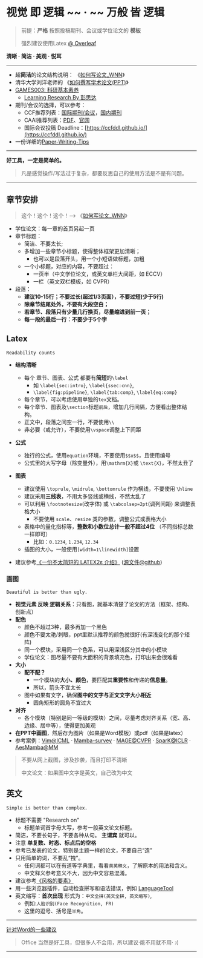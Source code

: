 # 视觉 即 逻辑 ~~ · ~~ 万般 皆 逻辑

> 前提：**严格** 按照投稿期刊、会议或学位论文的 **模板**
> 
> 强烈建议使用Latex [@ Overleaf](https://www.overleaf.com/learn)

**清晰 · 简洁 · 美观 · 悦耳**

----------
- 超**简洁**的论文结构说明： 《[如何写论文_WNN](如何写论文_WNN.pdf)》
- 清华大学刘洋老师的 《[如何撰写学术论文(PPT)](如何撰写学术论文-刘洋（清华大学）-总结.pdf)》
- [GAMES003: 科研基本素养](https://pengsida.net/games003/)
  - [Learning Research By 彭思达](https://pengsida.net/games003/)
- 期刊/会议的选择，可以参考：
  - CCF推荐列表：[国际期刊/会议](中国计算机学会推荐国际学术会议和期刊目录-2022更名版.pdf)，[国内期刊](计算领域高质量科技期刊分级目录.pdf)
  - CAAI推荐列表：[PDF](中国人工智能学会推荐国际学术会议、国际国内期刊目录（完整版）.pdf)、[官网](https://www.caai.cn/index.php?s=/home/article/detail/id/4024.html)
  - 国际会议投稿 Deadline：[https://ccfddl.github.io/](https://ccfddl.github.io/)
- 一份详细的[Paper-Writing-Tips](https://github.com/MLNLP-World/Paper-Writing-Tips)

----------
**好工具，一定是简单的。**

> 凡是感觉操作/写法过于复杂，都要反思自己的使用方法是不是有问题。

----------


## 章节安排

> 这个！这个！这个！--> 《[如何写论文_WNN](如何写论文_WNN.pdf)》 

- 学位论文：每一章的首页另起一页
- 章节标题：
  - 简洁、不要太长;
  - 多增加一些章节小标题，使得整体框架更加清晰；
    - 也可以是段落开头，用一个小短语做标题，加粗
  - 一个小标题，对应的内容，不要超过：
    - 一页半（中文学位论文，或英文单栏大间距，如 ECCV）
    - 一栏（英文双栏模板，如 CVPR）
- 段落：
  - **建议10-15行；不要过长(超过1/3页面），不要过短(少于5行)**
  - **除章节结尾处外，不要有大段空白；**
  - **若章节、段落只有少量几行换页，尽量缩进到前一页；**
  - **每一段的最后一行：不要少于5个字**
 
    
## Latex
```
Readability counts
```

- **结构清晰**
  - 每个 章节、图表、公式 都要有**简短**的`\label`
    - 如 `\label{sec:intro}`, `\label{ssec:cnn}`, 
    - `\label{fig:pipeline}`, `\label{tab:comp}`, `\label{eq:comp}`
  - 每个章节，可以考虑使用单独的`tex`文档。
  - 每个章节、图表及`\section`标题`前后`，增加几行间隔，方便看出整体结构。
  - 正文中，段落之间空一行，不要使用`\\`
  - 非必要（或允许），不要使用`\vspace`调整上下间距

- **公式**
  - 独行的公式，使用`equation`环境，不要使用`$$x$$`，且使用编号
  - 公式里的大写字母（除变量外），用`\mathrm{X}`或 `\text{X}`，不然太丑了

- **图表**
  - 建议使用 `\toprule`, `\midrule`, `\bottomrule` 作为横线，不要使用 `\hline`
  - 建议采用**三线表**，不用太多竖线或横线，不然太乱了
  - 可以利用 `\footnotesize`(改字体) 或 `\tabcolsep=2pt`(调列间距) 来调整表格大小
    - 不要使用 `scale`、`resize` 类的参数，调整公式或表格大小
  - 表格中的量化指标等，**整数和小数位总计一般不超过4位** （不同指标总数一样即可）
    - 比如：`0.1234`, `1.234`, `12.34`
  - 插图的大小，一般使用`[width=1\linewidth]`设置
 
- 建议参考[《一份不太简短的 LATEX2ε 介绍》](lshort-zh-cn.pdf) ([源文件@github](https://github.com/CTeX-org/lshort-zh-cn))
    
### 画图
```
Beautiful is better than ugly. 
```
- **视觉元素 反映 逻辑关系**：只看图，就基本清楚了论文的方法（框架、结构、创新点）
- **配色**
  - 颜色不超过3种，最多再加一个黑色
  - 颜色不要太艳/刺眼，ppt里默认推荐的颜色就很好(有深浅变化的那个矩阵)
  - 同一个模块，采用同一个色系，可以用深浅区分其中的小模块
  - 学位论文：图尽量不要有大面积的背景填充色，打印出来会很难看
- **大小**
  - **配不配？**
    - 一个模块的**大小、颜色**，要匹配其**重要性**和传递的**信息量**。
    - 所以，箭头不宜太长
  - 图中如果有文字，确保**图中的文字与正文文字大小相近**
    - 圆角矩形的圆角不宜过大
- **对齐**
  - 各个模块（特别是同一等级的模块）之间，尽量考虑对齐关系（宽、高、边缘、居中等），使得更加美观
- **在PPT中画图**，然后存为图片（如果是Word模板）或pdf（如果是latex）
- 参考案例：[Vim@ICML](https://github.com/hustvl/Vim) · [Mamba-survey](https://arxiv.org/abs/2408.01129) · [MAGE@CVPR](https://github.com/LTH14/mage) · [SparK@ICLR](https://github.com/keyu-tian/SparK) · [AesMamba@MM](https://github.com/AiArt-Gao/AesMamba) 
> 不要从网上截图，涉及抄袭，而且打印不清晰
> 
> 中文论文：如果图中文字是英文，自己改为中文

## 英文
```
Simple is better than complex. 
```
- 标题不需要 "Research on"
  - 标题单词首字母大写，参考一般英文论文标题。
- 简洁，不要长句子，不要各种从句。 **主谓宾** 就可以。
- 注意 **单复数、时态、标点后的空格**
- 参考已发表的论文，特别是主题一样的论文，不要自己“造”
- 只用简单的词，不要乱“拽”。
  - 任何词都可以在有道等字典里，看看`英英释义`，了解原本的用法和含义。
  - 中文释义参考意义不大，因为中文容易混淆。
- 建议参考[《风格的要素》](EoS_4thEd.pdf)
- 用一些浏览器插件，自动检查拼写和语法错误，例如 [LanguageTool](https://languagetool.org/)
- 英文缩写：**首次出现** 形式为：`中文全拼(英文全拼, 英文缩写)`,
  - 例如:`人脸识别(Face Recognition, FR)`
  - 这里的逗号、括号是`半角`。




----------
[针对Word的一些建议](TechNotesWord.md)
> Office 当然是好工具，但很多人不会用，所以建议·能不用就不用·  :(
----------


